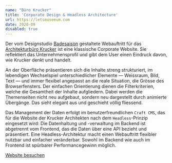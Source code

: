 ```yaml
---
name: "Büro Krucker"
title: 'Corporate Design & Headless Architecture'
url: https://letsmuseeum.com
date: 2020-09
disabled: true
---
```

Der vom Designstudio [Badesaison](https://badesaison) gestaltete Webauftritt für das [Architekturbüro Krucker](https://buerokrucker.ch) ist eine klassische Corporate Website. Sie reflektiert das Unternehmensprofil und gibt dem User einen Eindruck davon, wie Krucker denkt und handelt.

An der Oberfläche präsentieren sich die Inhalte streng strukturiert, im lebendigen Wechselspiel unterschiedlicher Elemente — Weissraum, Bild, Text — und immer flexibel angepasst an die reale Situation, die Grösse des Browserfensters. Der einfachen Orientierung dienen die Filterkriterien, welche die Gesamtheit der Inhalte aufgliedern. Dabei werden die Themenseiten nicht neu aufgebaut, sondern neu dargestellt durch animierte Übergänge. Das sieht elegant aus und geschieht völlig fliessend.

Das Management der Daten erfolgt im benutzerfreundlichen `Craft CMS`, das für die Website der Krucker Architekten nach dem `Headless`-Prinzip eingesetzt wird: Die Datenhaltung und -verwaltung im Backend ist abgetrennt vom Frontend, das die Daten über eine API bezieht und präsentiert. Eine Headless-Architektur macht einen Webauftritt flexibler nutzbar und einfacher veränderbar. Sowohl im Backend wie auch im Frontend ist spürbarer Performancegewinn möglich.

[Website besuchen](https://buerokrucker.ch)
